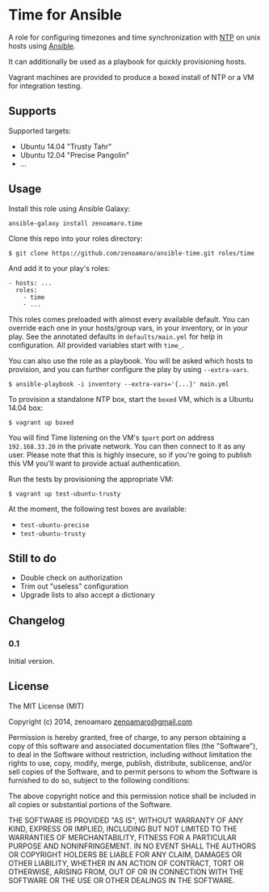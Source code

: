 Time for Ansible
================
A role for configuring timezones and time synchronization with [NTP](http://www.ntp.org/) on unix hosts using [Ansible](http://www.ansibleworks.com/).

It can additionally be used as a playbook for quickly provisioning hosts.

Vagrant machines are provided to produce a boxed install of NTP or a VM for integration testing.


Supports
--------
Supported targets:

- Ubuntu 14.04 "Trusty Tahr"
- Ubuntu 12.04 "Precise Pangolin"
- ...


Usage
-----
Install this role using Ansible Galaxy:

    ansible-galaxy install zenoamaro.time

Clone this repo into your roles directory:

    $ git clone https://github.com/zenoamaro/ansible-time.git roles/time

And add it to your play's roles:

    - hosts: ...
      roles:
        - time
        - ...

This roles comes preloaded with almost every available default. You can override each one in your hosts/group vars, in your inventory, or in your play. See the annotated defaults in `defaults/main.yml` for help in configuration. All provided variables start with `time_`.

You can also use the role as a playbook. You will be asked which hosts to provision, and you can further configure the play by using `--extra-vars`.

    $ ansible-playbook -i inventory --extra-vars='{...}' main.yml

To provision a standalone NTP box, start the `boxed` VM, which is a Ubuntu 14.04 box:

    $ vagrant up boxed

You will find Time listening on the VM's `$port` port on address `192.168.33.20` in the private network. You can then connect to it as any user. Please note that this is highly insecure, so if you're going to publish this VM you'll want to provide actual authentication.

Run the tests by provisioning the appropriate VM:

    $ vagrant up test-ubuntu-trusty

At the moment, the following test boxes are available:

- `test-ubuntu-precise`
- `test-ubuntu-trusty`


Still to do
-----------

- Double check on authorization
- Trim out "useless" configuration
- Upgrade lists to also accept a dictionary


Changelog
---------

### 0.1
Initial version.


License
-------
The MIT License (MIT)

Copyright (c) 2014, zenoamaro <zenoamaro@gmail.com>

Permission is hereby granted, free of charge, to any person obtaining a copy
of this software and associated documentation files (the "Software"), to deal
in the Software without restriction, including without limitation the rights
to use, copy, modify, merge, publish, distribute, sublicense, and/or sell
copies of the Software, and to permit persons to whom the Software is
furnished to do so, subject to the following conditions:

The above copyright notice and this permission notice shall be included in
all copies or substantial portions of the Software.

THE SOFTWARE IS PROVIDED "AS IS", WITHOUT WARRANTY OF ANY KIND, EXPRESS OR
IMPLIED, INCLUDING BUT NOT LIMITED TO THE WARRANTIES OF MERCHANTABILITY,
FITNESS FOR A PARTICULAR PURPOSE AND NONINFRINGEMENT. IN NO EVENT SHALL THE
AUTHORS OR COPYRIGHT HOLDERS BE LIABLE FOR ANY CLAIM, DAMAGES OR OTHER
LIABILITY, WHETHER IN AN ACTION OF CONTRACT, TORT OR OTHERWISE, ARISING FROM,
OUT OF OR IN CONNECTION WITH THE SOFTWARE OR THE USE OR OTHER DEALINGS IN
THE SOFTWARE.